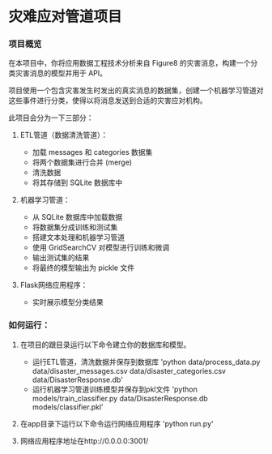 # 灾难应对管道项目

### 项目概览
在本项目中，你将应用数据工程技术分析来自 Figure8 的灾害消息，构建一个分类灾害消息的模型并用于 API。

项目使用一个包含灾害发生时发出的真实消息的数据集，创建一个机器学习管道对这些事件进行分类，使得以将消息发送到合适的灾害应对机构。

此项目会分为一下三部分：

1. ETL管道（数据清洗管道）：
	- 加载 messages 和 categories 数据集
	- 将两个数据集进行合并 (merge)
	- 清洗数据
	- 将其存储到 SQLite 数据库中
	
2. 机器学习管道：
	- 从 SQLite 数据库中加载数据
	- 将数据集分成训练和测试集
	- 搭建文本处理和机器学习管道
	- 使用 GridSearchCV 对模型进行训练和微调
	- 输出测试集的结果
	- 将最终的模型输出为 pickle 文件
	
3. Flask网络应用程序：
	- 实时展示模型分类结果

### 如何运行：
1. 在项目的跟目录运行以下命令建立你的数据库和模型。
	- 运行ETL管道，清洗数据并保存到数据库
		'python data/process_data.py data/disaster_messages.csv data/disaster_categories.csv data/DisasterResponse.db'
	- 运行机器学习管道训练模型并保存到pkl文件
		'python models/train_classifier.py data/DisasterResponse.db models/classifier.pkl'
		
2. 在app目录下运行以下命令运行网络应用程序
	'python run.py'
	
3. 网络应用程序地址在http://0.0.0.0:3001/